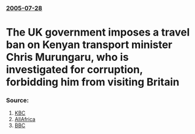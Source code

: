### [2005-07-28](/news/2005/07/28/index.md)

#  The UK government imposes a travel ban on Kenyan transport minister Chris Murungaru, who is investigated for corruption, forbidding him from visiting Britain  




### Source:

1. [KBC](http://www.kbc.co.ke/story.asp?ID=31368)
2. [AllAfrica](http://allafrica.com/stories/200507280258.html)
3. [BBC](http://news.bbc.co.uk/2/hi/africa/4723757.stm)
